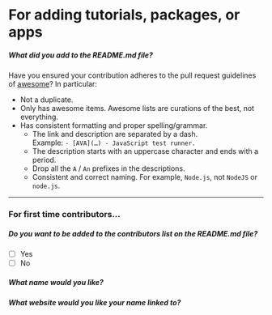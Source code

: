 For adding tutorials, packages, or apps
===========================================
<!-- If you are making a pull request on the master branch, please resubmit your pull request using the dev-master branch. -->


##### What did you add to the README.md file?
<!-- Make a detailed list of what you have added to the readme -->
<!-- - X Tutorial - A tutorial for rshiny -->

Have you ensured your contribution adheres to the pull request guidelines of [awesome](https://github.com/sindresorhus/awesome/edit/master/pull_request_template.md)? In particular:

- Not a duplicate.
- Only has awesome items. Awesome lists are curations of the best, not everything.
- Has consistent formatting and proper spelling/grammar.
	- The link and description are separated by a dash. <br>Example: `- [AVA](…) - JavaScript test runner.`
	- The description starts with an uppercase character and ends with a period.
	- Drop all the `A` / `An` prefixes in the descriptions.
	- Consistent and correct naming. For example, `Node.js`, not `NodeJS` or `node.js`.

----------

### For first time contributors...

##### Do you want to be added to the contributors list on the README.md file?  
<!-- Check yes or no. If yes respond to the next 2 questions. If no, submit the pull request. -->
- [ ] Yes
- [ ] No

##### What name would you like?
<!-- Add a name and link to your name to the README if you checked yes above.-->


##### What website would you like your name linked to?

  